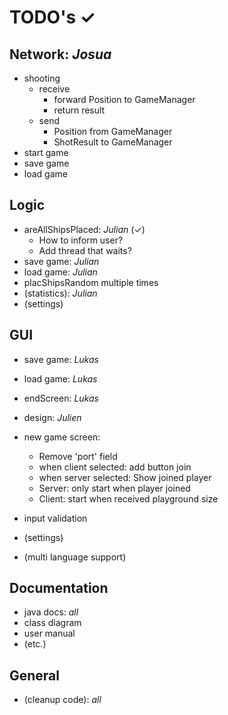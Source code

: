 # TODO's ✓

## Network: _Josua_

- shooting
    - receive
        - forward Position to GameManager
        - return result
    - send
        - Position from GameManager
        - ShotResult to GameManager
- start game
- save game
- load game


## Logic

- areAllShipsPlaced: _Julian_  (✓)
    - How to inform user?
    - Add thread that waits?
- save game: _Julian_
- load game: _Julian_
- placShipsRandom multiple times
- (statistics): _Julian_
- (settings)


## GUI

- save game: _Lukas_
- load game: _Lukas_
- endScreen: _Lukas_
- design: _Julien_
- new game screen:
    - Remove 'port' field
    - when client selected: add button join
    - when server selected: Show joined player
    - Server: only start when player joined
    - Client: start when received playground size
- input validation

- (settings)
- (multi language support) 

## Documentation

- java docs: _all_
- class diagram
- user manual
- (etc.)


## General

- (cleanup code): _all_
